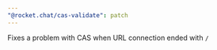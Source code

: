 ```yaml
---
"@rocket.chat/cas-validate": patch
---
```


Fixes a problem with CAS when URL connection ended with `/`
